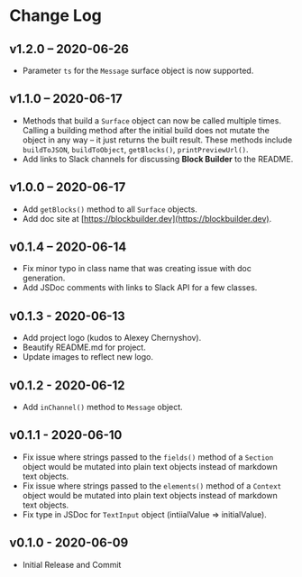 # Change Log

## v1.2.0 – 2020-06-26

* Parameter `ts` for the `Message` surface object is now supported.

## v1.1.0 – 2020-06-17

* Methods that build a `Surface` object can now be called multiple times. Calling a building method after the initial build does not mutate the object in any way – it just returns the built result. These methods include `buildToJSON`, `buildToObject`, `getBlocks()`, `printPreviewUrl()`.
* Add links to Slack channels for discussing **Block Builder** to the README.        

## v1.0.0 – 2020-06-17

* Add `getBlocks()` method to all `Surface` objects.
* Add doc site at [https://blockbuilder.dev](https://blockbuilder.dev).

## v0.1.4 – 2020-06-14

* Fix minor typo in class name that was creating issue with doc generation.
* Add JSDoc comments with links to Slack API for a few classes.

## v0.1.3 - 2020-06-13

* Add project logo (kudos to Alexey Chernyshov).
* Beautify README.md for project.
* Update images to reflect new logo.

## v0.1.2 - 2020-06-12

* Add `inChannel()` method to `Message` object.

## v0.1.1 - 2020-06-10

* Fix issue where strings passed to the `fields()` method of a `Section` object would be mutated into plain text objects instead of markdown text objects.
* Fix issue where strings passed to the `elements()` method of a `Context` object would be mutated into plain text objects instead of markdown text objects.
* Fix type in JSDoc for `TextInput` object (intiialValue => initialValue).

## v0.1.0 - 2020-06-09

* Initial Release and Commit
